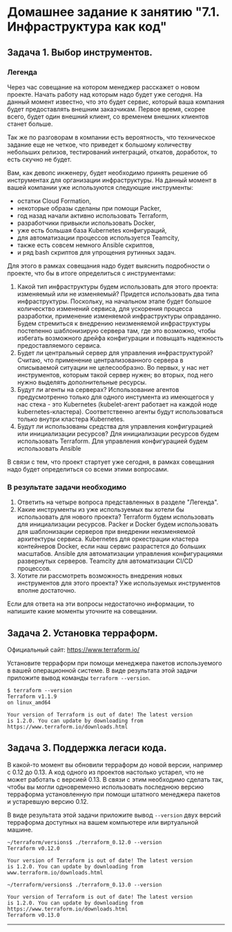 # Домашнее задание к занятию "7.1. Инфраструктура как код"

## Задача 1. Выбор инструментов. 
 
### Легенда
 
Через час совещание на котором менеджер расскажет о новом проекте. Начать работу над которым надо 
будет уже сегодня. 
На данный момент известно, что это будет сервис, который ваша компания будет предоставлять внешним заказчикам.
Первое время, скорее всего, будет один внешний клиент, со временем внешних клиентов станет больше.

Так же по разговорам в компании есть вероятность, что техническое задание еще не четкое, что приведет к большому
количеству небольших релизов, тестирований интеграций, откатов, доработок, то есть скучно не будет.  
   
Вам, как девопс инженеру, будет необходимо принять решение об инструментах для организации инфраструктуры.
На данный момент в вашей компании уже используются следующие инструменты: 
- остатки Сloud Formation, 
- некоторые образы сделаны при помощи Packer,
- год назад начали активно использовать Terraform, 
- разработчики привыкли использовать Docker, 
- уже есть большая база Kubernetes конфигураций, 
- для автоматизации процессов используется Teamcity, 
- также есть совсем немного Ansible скриптов, 
- и ряд bash скриптов для упрощения рутинных задач.  

Для этого в рамках совещания надо будет выяснить подробности о проекте, что бы в итоге определиться с инструментами:

1. Какой тип инфраструктуры будем использовать для этого проекта: изменяемый или не изменяемый?
Придется использовать два типа инфраструктуры. Поскольку, на начальном этапе будет большое колическтво изменений сервиса, для ускорения процесса разработки, применение изменяемой инфраструктуры оправданно. Будем стремиться  к внедрению неизменяемой инфраструктуры постепенно шаблонизирую сервера там, где это возможно, чтобы избегать возможного дрейфа конфигурации и повыщать надежность предоставляемого сервиса.
1. Будет ли центральный сервер для управления инфраструктурой?
Считаю, что применение централизованного сервера в описываемой ситуации не целесообразно. Во первых, у нас нет инструментов, которым такой сервер нужен; во вторых, под него нужно выделять дополнительные ресурсы.
1. Будут ли агенты на серверах?
Использование агентов предусмотренно только для одного инстумента из имеющегося у нас стека - это Kubernetes (kubelet-агент работает на каждой ноде kubernetes-кластера). Соответственно агенты будут использоваться только внутри кластера Kubernetes.
1. Будут ли использованы средства для управления конфигурацией или инициализации ресурсов? 
Для инициализации ресурсов будем использовать Terraform. Для управления конфигурацией будем использовать Ansible
 
В связи с тем, что проект стартует уже сегодня, в рамках совещания надо будет определиться со всеми этими вопросами.

### В результате задачи необходимо

1. Ответить на четыре вопроса представленных в разделе "Легенда". 
1. Какие инструменты из уже используемых вы хотели бы использовать для нового проекта? 
Terraform будем использовать для инициализации ресурсов. Packer и Docker будем использовать для шаблонизации серверов при внедрении неизменяемой архитектуры сервиса. Kubernetes для оркестрации кластера контейнеров Docker, если наш сервис разрастется до больших масштабов. Ansible для автоматизации управления конфигурациями развернутых серверов. Teamcity для автоматизации CI/CD процессов.
1. Хотите ли рассмотреть возможность внедрения новых инструментов для этого проекта? 
Уже используемых инструментов вполне достаточно.

Если для ответа на эти вопросы недостаточно информации, то напишите какие моменты уточните на совещании.


## Задача 2. Установка терраформ. 

Официальный сайт: https://www.terraform.io/

Установите терраформ при помощи менеджера пакетов используемого в вашей операционной системе.
В виде результата этой задачи приложите вывод команды `terraform --version`.
```
$ terraform --version
Terraform v1.1.9
on linux_amd64

Your version of Terraform is out of date! The latest version
is 1.2.0. You can update by downloading from https://www.terraform.io/downloads.html

```

## Задача 3. Поддержка легаси кода. 

В какой-то момент вы обновили терраформ до новой версии, например с 0.12 до 0.13. 
А код одного из проектов настолько устарел, что не может работать с версией 0.13. 
В связи с этим необходимо сделать так, чтобы вы могли одновременно использовать последнюю версию терраформа установленную при помощи
штатного менеджера пакетов и устаревшую версию 0.12. 

В виде результата этой задачи приложите вывод `--version` двух версий терраформа доступных на вашем компьютере 
или виртуальной машине.
```
~/terraform/versions$ ./terraform_0.12.0 --version
Terraform v0.12.0

Your version of Terraform is out of date! The latest version
is 1.2.0. You can update by downloading from www.terraform.io/downloads.html

```
```
~/terraform/versions$ ./terraform_0.13.0 --version

Your version of Terraform is out of date! The latest version
is 1.2.0. You can update by downloading from https://www.terraform.io/downloads.html
Terraform v0.13.0
```
---